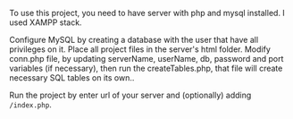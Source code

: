 To use this project, you need to have server with php and mysql installed. I used XAMPP stack.

Configure MySQL by creating a database with the user that have all privileges on it.
Place all project files in the server's html folder.
Modify conn.php file, by updating serverName, userName, db, password and port variables (if necessary), then run the createTables.php, that file will create necessary SQL tables on its own..

Run the project by enter url of your server and (optionally) adding `/index.php`.

